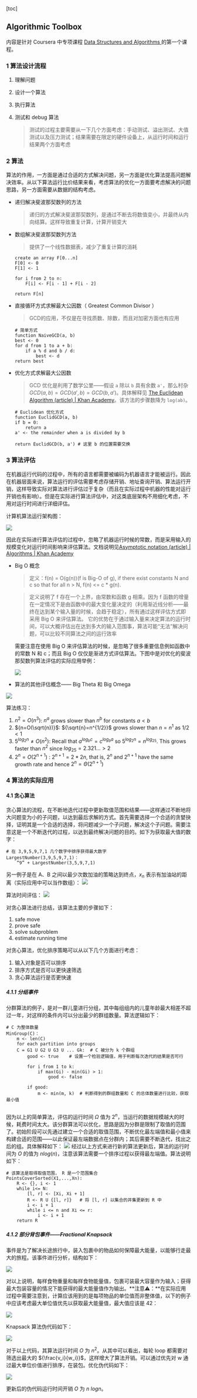 [toc]

## Algorithmic Toolbox
内容是针对 Coursera 中专项课程 [Data Structures and Algorithms ](https://www.coursera.org/specializations/data-structures-algorithms) 的第一个课程。

### 1 算法设计流程
1. 理解问题
2. 设计一个算法
3. 执行算法
4. 测试和 debug 算法

	>测试的过程主要需要从一下几个方面考虑：手动测试、溢出测试、大值测试以及压力测试；结果需要在限定的硬件设备上，从运行时间和运行结果两个方面考虑
	
### 2 算法
算法的作用，一方面是通过合适的方式解决问题，另一方面是优化算法提高问题解决效率。从以下算法运行比价结果来看，考虑算法的优化一方面要考虑解决的问题思路，另一方面需要从数据的结构考虑。

* 递归解决斐波那契数列的方法

	> 递归的方式解决斐波那契数列，是通过不断去将数值变小，并最终从内向结算。这样导致重复计算，计算开销变大
	
* 数组解决斐波那契数列方法

	>提供了一个线性数据表，减少了重复计算的消耗
	
	```{blueprint}
	create an array F[0...n]
	F[0] <- 0
	F[1] <- 1
	
	for i from 2 to n:
		F[i] <- F[i - 1] + F[i - 2]
	
	return F[n]
	```	
* 直接循环方式求解最大公因数（ Greatest Common Divisor ）

	> GCD的应用，不仅是在寻找质数、除数，而且对加密方面也有应用
	
	```{blueprint}
	# 简单方式
	function NaiveGCD(a, b)
	best <- 0
	for d from 1 to a + b:
		if a % d and b / d:
			best <- d
	return best
	```
* 优化方式求解最大公因数

	> GCD 优化是利用了数学公里——假设 `a` 除以 `b` 具有余数 `a'`，那么村杂 ${GCD(a, b)=GCD(a', b)}=GCD(b, a')$。具体解释见 [The Euclidean Algorithm (article) | Khan Academy](https://www.khanacademy.org/computing/computer-science/cryptography/modarithmetic/a/the-euclidean-algorithm)。该方法的步骤数降为 `log(ab)`。
	
	```{blueprint}
	# Euclidean 优化方式
	function EuclidGCD(a, b)
	if b = 0:
		return a
	a' <- the remainder when a is divided by b
	
	return EuclidGCD(b, a') # 这里 b 的位置需要交换
	```
	
### 3 算法评估
在机器运行代码的过程中，所有的语言都需要被编码为机器语言才能被运行。因此在机器层面来说，算法运行的评估需要考虑存储开销、地址查询开销、算法运行开销，这样导致实际对算法进行评估过于复杂（而且在实际过程中机器的性能对运行开销也有影响）。但是在实际进行算法评估中，对这类底层架构不用细化考虑，不用对运行时间进行详细评估。

计算机算法运行架构图：

![](img/system_architecture.png)

因此在实际进行算法评估的过程中，忽略了机器运行时候的常数，而是采用输入的规模变化对运行时间影响来评估算法。文档说明见[Asymptotic notation (article) | Algorithms | Khan Academy](https://www.khanacademy.org/computing/computer-science/algorithms/asymptotic-notation/a/asymptotic-notation)

* Big O 概念

	>定义：f(n) = O(g(n))(f is Big-O of g), if there exist constants N and c so that for all n > N, f(n) <= c * g(n).
	
	>定义说明了 f 存在一个上界，由常数和函数 g 相乘。因为 f 函数的增量在一定情况下是由函数中的最大变化量决定的（利用渐近线分析——最终在达到某个输入量的时候，会趋于稳定），所有通过这样评估方式即采用 Big O 来评估算法。
	>它的优势在于通过输入量来决定算法的运行时间，可以大概评估出在达到多大的输入范围事，算法可能“无法”解决问题，可以比较不同算法之间的运行效率
	
	需要注意在使用 Big O 来评估算法的时候，是忽略了很多重要信息例如函数中的常数 N 和 c；而且 Big O 仅仅是渐进方式评估算法。下图中是对优化的斐波那契数列算法评估的实际应用举例：
	
	![](img/big_o_practice.png)
	
* 算法的其他评估概念—— Big Theta 和 Big Omega

![](img/other_runtime_notation.png)

算法练习：

1. ${n^2=O(n^3)}$: ${n^a}$ grows slower than ${n^b}$ for constants ${a<b}$
2. ${n=O(\sqrt{n})}$: ${\sqrt{n}=n^{1/2}}$ grows slower than ${n=n^1}$ as ${1/2<1}$
3. ${5^{log_2n}\neq{O(n^2)}}$: Recall that ${a^{log_bc}=c^{log_ba}}$ so ${5^{log_2n}=n^{log_25}}$. This grows faster than ${n^2}$ since ${log_25=2.321…>2}$
4. ${2^n=O(2^{n+1})}$ : ${2^{n+1}=2*2n}$, that is, ${2^n}$ and ${2^{n+1}}$ have the same growth rate and hence ${2^n=Θ(2^{n+1})}$

### 4 算法的实际应用

#### 4.1 贪心算法

贪心算法的流程，在不断地迭代过程中更新取值范围和结果——这样通过不断地将大问题变为小的子问题，以达到最后求解的方式。首先需要选择一个合适的贪婪抉择，证明其是一个合适的选择，将问题减少一个子问题，解决这个子问题。需要注意这是一个不断迭代的过程，以达到最终解决问题的目的。如下为获取最大值的数字：
	
```
# 在 3,9,5,9,7,1 几个数字中排序获得最大数字
LargestNumber(3,9,5,9,7,1)：
	“9” + LargestNumber(3,5,9,7,1)
```
另一例子是在 A、B 之间以最少次数加油的策略达到终点，${x_n}$ 表示有加油站的距离（实际应用中可以当作数组）：
![](img/car_filling.png)
	
算法时间评估：
![](img/car_filing_runingtime.png)

对贪心算法进行总结，该算法主要的步骤如下：

1. safe move
2. prove safe
3. solve subproblem
4. estimate running time

对贪心算法，优化排序策略可以从以下几个方面进行考虑：

1. 输入对象是否可以排序
2. 排序方式是否可以更快速筛选
3. 贪心算法运行是否更快速

##### 4.1.1 分组事件

分群算法的例子，是对一群儿童进行分组，其中每组组内的儿童年龄最大相差不超过一年，对这样的条件内可以分出最少的群组数量。算法逻辑如下：
	
```
# C 为整体数量
MinGroup(C)：
	m <- len(C)
	for each partition into groups
	C = G1 U G2 U G3 U ... Gk:	# C 被分为 k 个群组
		good <- true	# 设置一个检验逻辑值，用于判断每次迭代的结果是否可行
		
		for i from 1 to k:
			if max(Gi) - min(Gi) > 1:
				good <- false
		
		if good:
			m <- min(m, k)	# 判断得到的群组数量和 C 的总体数量进行比较，获取最小值
	
```
	
因为以上的简单算法，评估的运行时间 ${\Omega}$ 值为 ${2^n}$，当运行的数据规模越大的时候，耗费时间太大。该分群算法可以优化，思路是因为分群是限制了取值的范围了。初始阶段可以先通过建立一个合适的取值范围，不断优化最左端值和最小值来构建合适的范围——以此保证最左端数据点在分群内；其后需要不断迭代，找出之后的组。具体解释如下：
![](img/group_optimize.png)
经过以上方式来进行新的算法更新后，算法的运行时间为 ${O}$ 的值为 ${nlog(n)}$，注意该算法需要一个排序过程以获得最左端值。算法说明如下：
	
```
# 该算法是取得取值范围， R 是一个范围集合
PointsCoverSorted(X1,...,Xn):
	R <- {}, i <- 1
	while i<= N:
		[l, r] <- [Xi, Xi + 1]
		R <- R U {[l, r]}	# 将 [l, r] 以集合的并集更新到 R 中
		i <- i + 1
		while i <= n and Xi <= r:
			i <- i + 1
	return R
```
	
##### 4.1.2 部分背包事件——Fractional Knapsack
	
事件是为了解决长途旅行中，装入包裹中的物品如何保障最大能量，以能够行走最大的旅程。该事件进行分析，结构如下：

![](img/fractional_knapsack.png)

对以上说明，每样食物重量和每样食物能量值，包裹可装最大容量作为输入；获得最大包装容量的情况下能获得的最大能量值作为输出。**注意⚠️：**在实际应用过程中需要注意到，计算应该用到的是每项物品的单位值而非整体值，以下的例子中应该考虑最大单位值优先以获取最大能量值，最大值应该是 42：

![](img/fractional_knapsack_example.png)

Knapsack 算法伪代码如下：

![](img/knapsack_algorithm.png)

对于以上代码，其算法运行时间 ${O}$ 为 ${n^2}$。从其中可以看出，每轮 loop 都需要对筛选出最大的 ${\frac{v_i}{w_i}}$，这样增大了算法开销。可以通过优先对 w 通过最大单位价值进行排序，在装包。优化伪代码如下：

![](img/knapsack_better_algorithm.png)

更新后的伪代码运行时间开销  ${O}$ 为 ${n\ logn}$。
